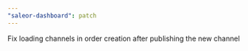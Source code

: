 ```yaml
---
"saleor-dashboard": patch
---
```


Fix loading channels in order creation after publishing the new channel
